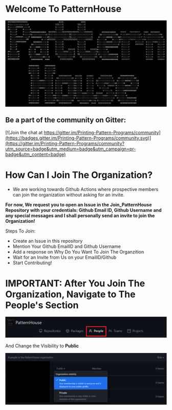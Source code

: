 # Welcome To PatternHouse

<img align="center" src="https://github.com/PatternHouse/Join_PatternHouse/blob/main/assets/PatterHouse.jpeg" alt="PatternHouse">

## Be a part of the community on Gitter:

[![Join the chat at https://gitter.im/Printing-Pattern-Programs/community](https://badges.gitter.im/Printing-Pattern-Programs/community.svg)](https://gitter.im/Printing-Pattern-Programs/community?utm_source=badge&utm_medium=badge&utm_campaign=pr-badge&utm_content=badge)


# How Can I Join The Organization?

- We are working towards Github Actions where prospective members can join the organization without asking for an invite.

**For now, We request you to open an Issue in the Join_PatternHouse Repository with your credentials: Github Email ID, Github Username and any special messages and I shall personally send an invite to join the Organization!**

Steps To Join:
- Create an Issue in this repository
- Mention Your Github EmailID and Github Username
- Add a response on Why Do You Want To Join The Organzition
- Wait for an Invite from Us on your EmailID/Github
- Start Contributing! 

# IMPORTANT: After You Join The Organization, Navigate to The People's Section

![People Section](https://github.com/PatternHouse/Join_PatternHouse/blob/main/assets/People.png)

And Change the Visibility to **Public**

![Publicize](https://github.com/PatternHouse/Join_PatternHouse/blob/main/assets/Publicize.png)